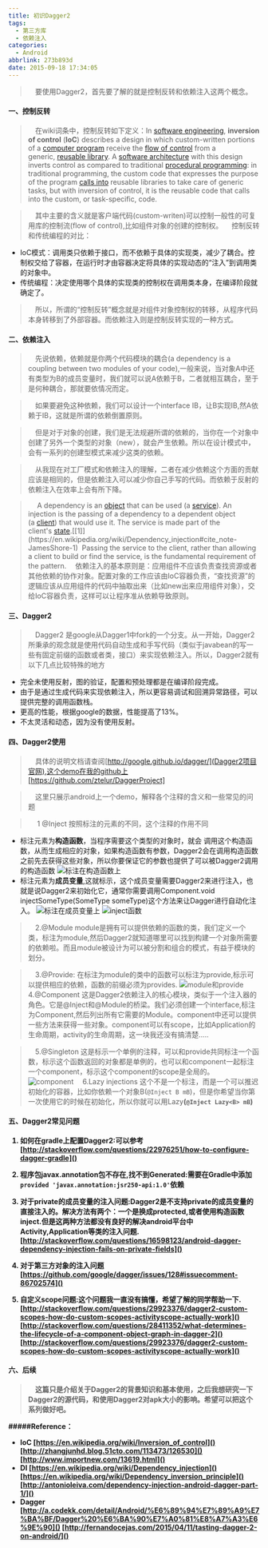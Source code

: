 ```yaml
---
title: 初识Dagger2
tags:
  - 第三方库
  - 依赖注入
categories:
  - Android
abbrlink: 273b893d
date: 2015-09-18 17:34:05
---
```

>&emsp;要使用Dagger2，首先要了解的就是控制反转和依赖注入这两个概念。

#### 一、控制反转
>&emsp;在wiki词条中，控制反转如下定义：In [software engineering](https://en.wikipedia.org/wiki/Software_engineering), **inversion of control** (**IoC**) describes a design in which custom-written portions of a [computer program](https://en.wikipedia.org/wiki/Computer_program) receive the [flow of control](https://en.wikipedia.org/wiki/Control_flow) from a generic, [reusable library](https://en.wikipedia.org/wiki/Reusable_library). A [software architecture](https://en.wikipedia.org/wiki/Software_architecture) with this design inverts control as compared to traditional [procedural programming](https://en.wikipedia.org/wiki/Procedural_programming): in traditional programming, the custom code that expresses the purpose of the program [calls into](https://en.wikipedia.org/wiki/Function_call#Main_concepts) reusable libraries to take care of generic tasks, but with inversion of control, it is the reusable code that calls into the custom, or task-specific, code.

> &emsp;其中主要的含义就是客户端代码(custom-writen)可以控制一般性的可复用库的控制流(flow of control),比如组件对象的创建的控制权。
> &emsp;控制反转和传统编程的对比：
* IoC模式：调用类只依赖于接口，而不依赖于具体的实现类，减少了耦合。控制权交给了容器，在运行时才由容器决定将具体的实现动态的“注入”到调用类的对象中。
* 传统编程：决定使用哪个具体的实现类的控制权在调用类本身，在编译阶段就确定了。

> &emsp;所以，所谓的“控制反转”概念就是对组件对象控制权的转移，从程序代码本身转移到了外部容器。而依赖注入则是控制反转实现的一种方式。

#### 二、依赖注入
> &emsp;先说依赖，依赖就是你两个代码模块的耦合(a dependency is a coupling between two modules of your code),一般来说，当对象A中还有类型为B的成员变量时，我们就可以说A依赖于B，二者就相互耦合，至于是何种耦合，那就要依情况而定。

>&emsp;如果要避免这种依赖，我们可以设计一个interface IB，让B实现IB,然A依赖于IB，这就是所谓的依赖倒置原则。

>&emsp;但是对于对象的创建，我们是无法规避所谓的依赖的，当你在一个对象中创建了另外一个类型的对象（new），就会产生依赖。所以在设计模式中，会有一系列的创建型模式来减少这类的依赖。

>&emsp;从我现在对工厂模式和依赖注入的理解，二者在减少依赖这个方面的贡献应该是相同的，但是依赖注入可以减少你自己手写的代码。而依赖于反射的依赖注入在效率上会有所下降。 

>&emsp; A dependency is an [object](https://en.wikipedia.org/wiki/Object_(computer_science)) that can be used (a [service](https://en.wikipedia.org/wiki/Service_(systems_architecture))). An injection is the passing of a dependency to a dependent object (a [client](https://en.wikipedia.org/wiki/Client_(computing))) that would use it. The service is made part of the client's [state](https://en.wikipedia.org/wiki/State_(computer_science)).[[1]](https://en.wikipedia.org/wiki/Dependency_injection#cite_note-JamesShore-1)
 Passing the service to the client, rather than allowing a client to build or find the service, is the fundamental requirement of the pattern.
> &emsp;依赖注入的基本原则是：应用组件不应该负责查找资源或者其他依赖的协作对象。配置对象的工作应该由IoC容器负责，“查找资源”的逻辑应该从应用组件的代码中抽取出来（比如new出来应用组件对象），交给IoC容器负责，这样可以让程序准从依赖导致原则。

#### 三、Dagger2
> &emsp;Dagger2 是google从Dagger1中fork的一个分支。从一开始，Dagger2所秉承的观念就是使用代码自动生成和手写代码（类似于javabean的写一些有固定前缀的函数或者类，接口）来实现依赖注入。所以，Dagger2就有以下几点比较特殊的地方
+ 完全未使用反射，图的验证，配置和预处理都是在编译阶段完成。
+ 由于是通过生成代码来实现依赖注入，所以更容易调试和回溯异常路径，可以提供完整的调用函数栈。
+ 更高的性能，根据google的数据，性能提高了13%。
+ 不太灵活和动态，因为没有使用反射。

#### 四、Dagger2使用
 > &emsp;具体的说明文档请查阅[http://google.github.io/dagger/](Dagger2项目官网),这个demo在我的github上[https://github.com/ztelur/DaggerProject]

 > &emsp;这里只展示android上一个demo，解释各个注释的含义和一些常见的问题

>&emsp; 1 @Inject
  按照标注的元素的不同，这个注释的作用不同
  + 标注元素为**构造函数**，当程序需要这个类型的对象时，就会
 调用这个构造函数，从而生成相应的对象，如果构造函数有参数，Dagger2会在调用构造函数之前先去获得这些对象，所以你要保证它的参数也提供了可以被Dagger2调用的构造函数
![标注在构造函数上](http://7xjsjy.com1.z0.glb.clouddn.com/dagger1inject.png)
  + 标注元素为**成员变量**,这就标示，这个成员变量需要Dagger2来进行注入，也就是说Dagger2来初始化它，通常你需要调用Component.void injectSomeType(SomeType someType)这个方法来让Dagger进行自动化注入。
![标注在成员变量上](http://7xjsjy.com1.z0.glb.clouddn.com/dagger1inject2.png)
![inject函数](http://7xjsjy.com1.z0.glb.clouddn.com/dagger1inject3.png)

> &emsp;2.@Module
 module是拥有可以提供依赖的函数的类，我们定义一个类，标注为module,然后Dagger2就知道哪里可以找到构建一个对象所需要的依赖啦。而且module被设计为可以被分割和组合的模式，有益于模块的划分。

> &emsp;3.@Provide:
 在标注为module的类中的函数可以标注为provide,标示可以提供相应的依赖，函数的前缀必须为provides.
![module和provide](http://7xjsjy.com1.z0.glb.clouddn.com/dagger1module.png)
>&emsp;4.@Component
  这是Dagger2依赖注入的核心模块，类似于一个注入器的角色。它是@Inject和@Module的桥梁。我们必须创建一个interface,标注为Component,然后列出所有它需要的Module。component中还可以提供一些方法来获得一些对象。component可以有scope，比如Application的生命周期，activity的生命周期，这一块我还没有搞清楚.....

> &emsp;5.@Singleton
  这是标示一个单例的注释，可以和provide共同标注一个函数，标示这个函数返回的对象都是单例的，也可以和component一起标注一个component，标示这个component的scope是全局的。
![component](http://7xjsjy.com1.z0.glb.clouddn.com/dagger1component.png)
> &emsp;6.Lazy injections
这个不是一个标注，而是一个可以推迟初始化的容器，比如你依赖一个对象B(`@Inject B mB`)，但是你希望当你第一次使用它的时候在初始化，所以你就可以用Lazy<B>(`@Inject Lazy<B> mB`)

#### 五、Dagger2常见问题
1. **如何在gradle上配置Dagger2**:可以参考[http://stackoverflow.com/questions/22976251/how-to-configure-dagger-gradle]()
2. **程序包javax.annotation包不存在,找不到Generated**:需要在Gradle中添加`provided 'javax.annotation:jsr250-api:1.0'`依赖

3. **对于private的成员变量的注入问题**:Dagger2是不支持private的成员变量的直接注入的。解决方法有两个：一个是换成protected,或者使用构造函数inject.但是这两种方法都没有良好的解决android平台中Activity,Application等类的注入问题.
[http://stackoverflow.com/questions/16598123/android-dagger-dependency-injection-fails-on-private-fields]()
4. **对于第三方对象的注入问题**
[https://github.com/google/dagger/issues/128#issuecomment-86702574]()
5. **自定义scope问题**:这个问题我一直没有搞懂，希望了解的同学帮助一下.
[http://stackoverflow.com/questions/29923376/dagger2-custom-scopes-how-do-custom-scopes-activityscope-actually-work]()
[http://stackoverflow.com/questions/28411352/what-determines-the-lifecycle-of-a-component-object-graph-in-dagger-2]()
[http://stackoverflow.com/questions/29923376/dagger2-custom-scopes-how-do-custom-scopes-activityscope-actually-work]()

#### 六、后续
>&emsp;这篇只是介绍关于Dagger2的背景知识和基本使用，之后我想研究一下Dagger2的源代码，和使用Dagger2对apk大小的影响。希望可以把这个系列做好吧。



#####Reference：
+ IoC
[https://en.wikipedia.org/wiki/Inversion_of_control]()
[http://zhangjunhd.blog.51cto.com/113473/126530]()
[http://www.importnew.com/13619.html]()
+ DI
[https://en.wikipedia.org/wiki/Dependency_injection]()
[https://en.wikipedia.org/wiki/Dependency_inversion_principle]()
[http://antonioleiva.com/dependency-injection-android-dagger-part-1/]()
+ Dagger
[http://a.codekk.com/detail/Android/%E6%89%94%E7%89%A9%E7%BA%BF/Dagger%20%E6%BA%90%E7%A0%81%E8%A7%A3%E6%9E%90]()
[http://fernandocejas.com/2015/04/11/tasting-dagger-2-on-android/]()


